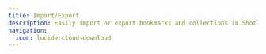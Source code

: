 ```yaml
---
title: Import/Export
description: Easily import or export bookmarks and collections in Shotly.
navigation:
  icon: lucide:cloud-download
---
```

